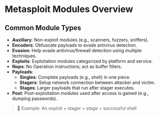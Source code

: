 # Metasploit Modules Overview

## Common Module Types

- **Auxiliary**: Non-exploit modules (e.g., scanners, fuzzers, sniffers).
- **Encoders**: Obfuscate payloads to evade antivirus detection.
- **Evasion**: Help evade antivirus/firewall detection using multiple techniques.
- **Exploits**: Exploitation modules categorized by platform and service.
- **Nops**: No Operation instructions; act as buffer fillers.
- **Payloads**:
  - **Singles**: Complete payloads (e.g., shell) in one piece.
  - **Stagers**: Setup network connection between attacker and victim.
  - **Stages**: Larger payloads that run after stager executes.
- **Post**: Post-exploitation modules used after access is gained (e.g., dumping passwords).

> 🔸 Example: An exploit + stager + stage = successful shell
